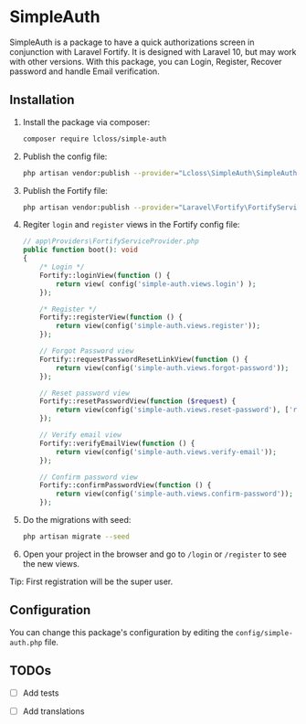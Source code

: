 # SimpleAuth
SimpleAuth is a package to have a quick authorizations screen in conjunction with Laravel Fortify. 
It is designed with Laravel 10, but may work with other versions.
With this package, you can Login, Register, Recover password and handle Email verification.

## Installation
1. Install the package via composer:
    ```bash
    composer require lcloss/simple-auth
    ```
2. Publish the config file:
    ```bash
    php artisan vendor:publish --provider="Lcloss\SimpleAuth\SimpleAuthServiceProvider"
    ```

3. Publish the Fortify file:
    ```bash
    php artisan vendor:publish --provider="Laravel\Fortify\FortifyServiceProvider"
    ```

4. Regiter `login` and `register` views in the Fortify config file:
    ```php
    // app\Providers\FortifyServiceProvider.php
    public function boot(): void
    {
        /* Login */
        Fortify::loginView(function () {
            return view( config('simple-auth.views.login') );
        });

        /* Register */
        Fortify::registerView(function () {
            return view(config('simple-auth.views.register'));
        });

        // Forgot Password view
        Fortify::requestPasswordResetLinkView(function () {
            return view(config('simple-auth.views.forgot-password'));
        });

        // Reset password view
        Fortify::resetPasswordView(function ($request) {
            return view(config('simple-auth.views.reset-password'), ['request' => $request]);
        });

        // Verify email view
        Fortify::verifyEmailView(function () {
            return view(config('simple-auth.views.verify-email'));
        });

        // Confirm password view
        Fortify::confirmPasswordView(function () {
            return view(config('simple-auth.views.confirm-password'));
        });
   
    ```

5. Do the migrations with seed:
    ```bash
    php artisan migrate --seed
    ```

6. Open your project in the browser and go to `/login` or `/register` to see the new views.

Tip: First registration will be the super user.

## Configuration

You can change this package's configuration by editing the `config/simple-auth.php` file.

## TODOs
- [ ] Add tests
- [ ] Add translations

